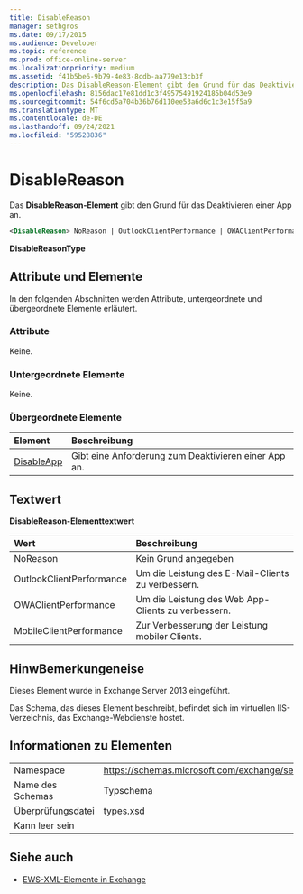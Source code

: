 ```yaml
---
title: DisableReason
manager: sethgros
ms.date: 09/17/2015
ms.audience: Developer
ms.topic: reference
ms.prod: office-online-server
ms.localizationpriority: medium
ms.assetid: f41b5be6-9b79-4e83-8cdb-aa779e13cb3f
description: Das DisableReason-Element gibt den Grund für das Deaktivieren einer App an.
ms.openlocfilehash: 8156dac17e81dd1c3f49575491924185b04d53e9
ms.sourcegitcommit: 54f6cd5a704b36b76d110ee53a6d6c1c3e15f5a9
ms.translationtype: MT
ms.contentlocale: de-DE
ms.lasthandoff: 09/24/2021
ms.locfileid: "59528836"
---
```

# <a name="disablereason"></a>DisableReason

Das **DisableReason-Element** gibt den Grund für das Deaktivieren einer App an. 
  
```XML
<DisableReason> NoReason | OutlookClientPerformance | OWAClientPerformance | MobileClientPerformance </DisableReason>
```

 **DisableReasonType**
## <a name="attributes-and-elements"></a>Attribute und Elemente

In den folgenden Abschnitten werden Attribute, untergeordnete und übergeordnete Elemente erläutert.
  
### <a name="attributes"></a>Attribute

Keine.
  
### <a name="child-elements"></a>Untergeordnete Elemente

Keine.
  
### <a name="parent-elements"></a>Übergeordnete Elemente

|**Element**|**Beschreibung**|
|:-----|:-----|
|[DisableApp](disableapp.md) <br/> |Gibt eine Anforderung zum Deaktivieren einer App an.  <br/> |
   
## <a name="text-value"></a>Textwert

**DisableReason-Elementtextwert**

|**Wert**|**Beschreibung**|
|:-----|:-----|
|NoReason  <br/> |Kein Grund angegeben  <br/> |
|OutlookClientPerformance  <br/> |Um die Leistung des E-Mail-Clients zu verbessern.  <br/> |
|OWAClientPerformance  <br/> |Um die Leistung des Web App-Clients zu verbessern.  <br/> |
|MobileClientPerformance  <br/> |Zur Verbesserung der Leistung mobiler Clients.  <br/> |
   
## <a name="remarks"></a>HinwBemerkungeneise

Dieses Element wurde in Exchange Server 2013 eingeführt.
  
Das Schema, das dieses Element beschreibt, befindet sich im virtuellen IIS-Verzeichnis, das Exchange-Webdienste hostet.
  
## <a name="element-information"></a>Informationen zu Elementen

|||
|:-----|:-----|
|Namespace  <br/> |https://schemas.microsoft.com/exchange/services/2006/types  <br/> |
|Name des Schemas  <br/> |Typschema  <br/> |
|Überprüfungsdatei  <br/> |types.xsd  <br/> |
|Kann leer sein  <br/> ||
   
## <a name="see-also"></a>Siehe auch

- [EWS-XML-Elemente in Exchange](ews-xml-elements-in-exchange.md)

